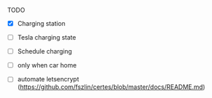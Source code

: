 ﻿TODO

- [x] Charging station
- [ ] Tesla charging state
- [ ] Schedule charging
- [ ] only when car home

- [ ] automate letsencrypt (https://github.com/fszlin/certes/blob/master/docs/README.md)